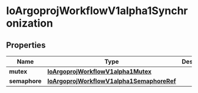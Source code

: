 

# IoArgoprojWorkflowV1alpha1Synchronization


## Properties

Name | Type | Description | Notes
------------ | ------------- | ------------- | -------------
**mutex** | [**IoArgoprojWorkflowV1alpha1Mutex**](IoArgoprojWorkflowV1alpha1Mutex.md) |  |  [optional]
**semaphore** | [**IoArgoprojWorkflowV1alpha1SemaphoreRef**](IoArgoprojWorkflowV1alpha1SemaphoreRef.md) |  |  [optional]



